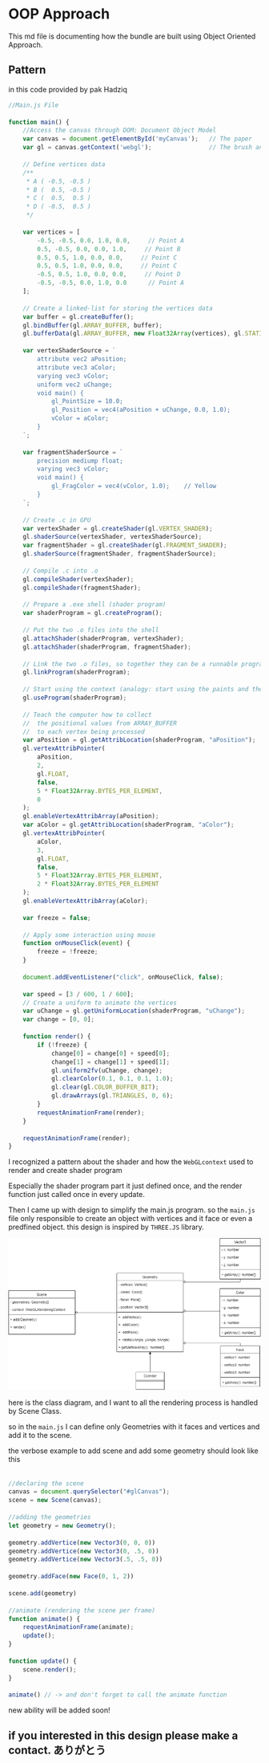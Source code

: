 # OOP Approach

This md file is documenting how the bundle are built using Object Oriented Approach.

## Pattern

in this code provided by pak Hadziq

```js 
//Main.js File

function main() {
    //Access the canvas through DOM: Document Object Model
    var canvas = document.getElementById('myCanvas');   // The paper
    var gl = canvas.getContext('webgl');                // The brush and the paints

    // Define vertices data
    /**
     * A ( -0.5, -0.5 )
     * B (  0.5, -0.5 )
     * C (  0.5,  0.5 )
     * D ( -0.5,  0.5 )
     */

    var vertices = [
        -0.5, -0.5, 0.0, 1.0, 0.0,     // Point A
        0.5, -0.5, 0.0, 0.0, 1.0,     // Point B
        0.5, 0.5, 1.0, 0.0, 0.0,     // Point C
        0.5, 0.5, 1.0, 0.0, 0.0,     // Point C
        -0.5, 0.5, 1.0, 0.0, 0.0,     // Point D
        -0.5, -0.5, 0.0, 1.0, 0.0      // Point A
    ];

    // Create a linked-list for storing the vertices data
    var buffer = gl.createBuffer();
    gl.bindBuffer(gl.ARRAY_BUFFER, buffer);
    gl.bufferData(gl.ARRAY_BUFFER, new Float32Array(vertices), gl.STATIC_DRAW);

    var vertexShaderSource = `
        attribute vec2 aPosition;
        attribute vec3 aColor;
        varying vec3 vColor;
        uniform vec2 uChange;
        void main() {
            gl_PointSize = 10.0;
            gl_Position = vec4(aPosition + uChange, 0.0, 1.0);
            vColor = aColor;
        }
    `;

    var fragmentShaderSource = `
        precision mediump float;
        varying vec3 vColor;
        void main() {
            gl_FragColor = vec4(vColor, 1.0);    // Yellow
        }
    `;

    // Create .c in GPU
    var vertexShader = gl.createShader(gl.VERTEX_SHADER);
    gl.shaderSource(vertexShader, vertexShaderSource);
    var fragmentShader = gl.createShader(gl.FRAGMENT_SHADER);
    gl.shaderSource(fragmentShader, fragmentShaderSource);

    // Compile .c into .o
    gl.compileShader(vertexShader);
    gl.compileShader(fragmentShader);

    // Prepare a .exe shell (shader program)
    var shaderProgram = gl.createProgram();

    // Put the two .o files into the shell
    gl.attachShader(shaderProgram, vertexShader);
    gl.attachShader(shaderProgram, fragmentShader);

    // Link the two .o files, so together they can be a runnable program/context.
    gl.linkProgram(shaderProgram);

    // Start using the context (analogy: start using the paints and the brushes)
    gl.useProgram(shaderProgram);

    // Teach the computer how to collect
    //  the positional values from ARRAY_BUFFER
    //  to each vertex being processed
    var aPosition = gl.getAttribLocation(shaderProgram, "aPosition");
    gl.vertexAttribPointer(
        aPosition,
        2,
        gl.FLOAT,
        false,
        5 * Float32Array.BYTES_PER_ELEMENT,
        0
    );
    gl.enableVertexAttribArray(aPosition);
    var aColor = gl.getAttribLocation(shaderProgram, "aColor");
    gl.vertexAttribPointer(
        aColor,
        3,
        gl.FLOAT,
        false,
        5 * Float32Array.BYTES_PER_ELEMENT,
        2 * Float32Array.BYTES_PER_ELEMENT
    );
    gl.enableVertexAttribArray(aColor);

    var freeze = false;

    // Apply some interaction using mouse
    function onMouseClick(event) {
        freeze = !freeze;
    }

    document.addEventListener("click", onMouseClick, false);

    var speed = [3 / 600, 1 / 600];
    // Create a uniform to animate the vertices
    var uChange = gl.getUniformLocation(shaderProgram, "uChange");
    var change = [0, 0];

    function render() {
        if (!freeze) {
            change[0] = change[0] + speed[0];
            change[1] = change[1] + speed[1];
            gl.uniform2fv(uChange, change);
            gl.clearColor(0.1, 0.1, 0.1, 1.0);
            gl.clear(gl.COLOR_BUFFER_BIT);
            gl.drawArrays(gl.TRIANGLES, 0, 6);
        }
        requestAnimationFrame(render);
    }

    requestAnimationFrame(render);
}
```

I recognized a pattern about the shader and how the `WebGLcontext` used to render and create shader program

Especially the shader program part it just defined once, and the render function just called once in every update.

Then I came up with design to simplify the main.js program. so the `main.js` file only responsible to create an object
with vertices and it face or even a predfined object. this design is inspired by `THREE.JS` library.

![WEBGL_class_diagram](WEBGL.png)

here is the class diagram, and I want to all the rendering process is handled by Scene Class.

so in the `main.js` I can define only Geometries with it faces and vertices and add it to the scene.

the verbose example to add scene and add some geometry should look like this

```js

//declaring the scene
canvas = document.querySelector("#glCanvas");
scene = new Scene(canvas);

//adding the geometries
let geometry = new Geometry();

geometry.addVertice(new Vector3(0, 0, 0))
geometry.addVertice(new Vector3(0, .5, 0))
geometry.addVertice(new Vector3(.5, .5, 0))

geometry.addFace(new Face(0, 1, 2))

scene.add(geometry)

//animate (rendering the scene per frame) 
function animate() {
    requestAnimationFrame(animate);
    update();
}

function update() {
    scene.render();
}

animate() // -> and don't forget to call the animate function 
```

new ability will be added soon!

## if you interested in this design please make a contact. ありがとう




